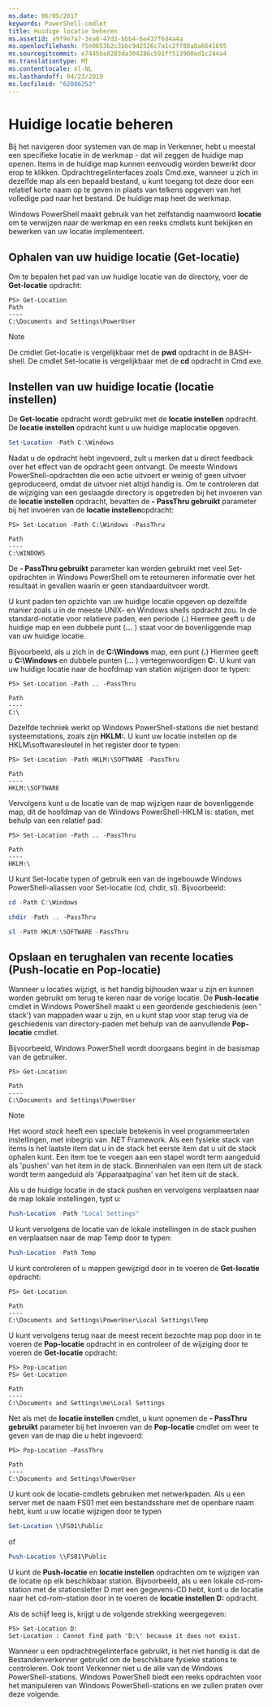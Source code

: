 ```yaml
---
ms.date: 06/05/2017
keywords: PowerShell-cmdlet
title: Huidige locatie beheren
ms.assetid: a9f9e7a7-3ea8-47d3-bbb4-6e437f6d4a4a
ms.openlocfilehash: f5e0653b2c3bbc9d2526c7a1c2ff88a8a6641695
ms.sourcegitcommit: e7445ba8203da304286c591ff513900ad1c244a4
ms.translationtype: MT
ms.contentlocale: nl-NL
ms.lasthandoff: 04/23/2019
ms.locfileid: "62086252"
---
```

# <a name="managing-current-location"></a>Huidige locatie beheren

Bij het navigeren door systemen van de map in Verkenner, hebt u meestal een specifieke locatie in de werkmap - dat wil zeggen de huidige map openen. Items in de huidige map kunnen eenvoudig worden bewerkt door erop te klikken. Opdrachtregelinterfaces zoals Cmd.exe, wanneer u zich in dezelfde map als een bepaald bestand, u kunt toegang tot deze door een relatief korte naam op te geven in plaats van telkens opgeven van het volledige pad naar het bestand. De huidige map heet de werkmap.

Windows PowerShell maakt gebruik van het zelfstandig naamwoord **locatie** om te verwijzen naar de werkmap en een reeks cmdlets kunt bekijken en bewerken van uw locatie implementeert.

## <a name="getting-your-current-location-get-location"></a>Ophalen van uw huidige locatie (Get-locatie)

Om te bepalen het pad van uw huidige locatie van de directory, voer de **Get-locatie** opdracht:

```
PS> Get-Location
Path
----
C:\Documents and Settings\PowerUser
```

> [!NOTE]
> De cmdlet Get-locatie is vergelijkbaar met de **pwd** opdracht in de BASH-shell. De cmdlet Set-locatie is vergelijkbaar met de **cd** opdracht in Cmd.exe.

## <a name="setting-your-current-location-set-location"></a>Instellen van uw huidige locatie (locatie instellen)

De **Get-locatie** opdracht wordt gebruikt met de **locatie instellen** opdracht. De **locatie instellen** opdracht kunt u uw huidige maplocatie opgeven.

```powershell
Set-Location -Path C:\Windows
```

Nadat u de opdracht hebt ingevoerd, zult u merken dat u direct feedback over het effect van de opdracht geen ontvangt. De meeste Windows PowerShell-opdrachten die een actie uitvoert er weinig of geen uitvoer geproduceerd, omdat de uitvoer niet altijd handig is. Om te controleren dat de wijziging van een geslaagde directory is opgetreden bij het invoeren van de **locatie instellen** opdracht, bevatten de **- PassThru gebruikt** parameter bij het invoeren van de **locatie instellen**opdracht:

```
PS> Set-Location -Path C:\Windows -PassThru

Path
----
C:\WINDOWS
```

De **- PassThru gebruikt** parameter kan worden gebruikt met veel Set-opdrachten in Windows PowerShell om te retourneren informatie over het resultaat in gevallen waarin er geen standaarduitvoer wordt.

U kunt paden ten opzichte van uw huidige locatie opgeven op dezelfde manier zoals u in de meeste UNIX- en Windows shells opdracht zou. In de standard-notatie voor relatieve paden, een periode (**.**) Hiermee geeft u de huidige map en een dubbele punt (**...** ) staat voor de bovenliggende map van uw huidige locatie.

Bijvoorbeeld, als u zich in de **C:\\Windows** map, een punt (**.**) Hiermee geeft u **C:\\Windows** en dubbele punten (**...** ) vertegenwoordigen **C:**. U kunt van uw huidige locatie naar de hoofdmap van station wijzigen door te typen:

```
PS> Set-Location -Path .. -PassThru

Path
----
C:\
```

Dezelfde techniek werkt op Windows PowerShell-stations die niet bestand systeemstations, zoals zijn **HKLM:**. U kunt uw locatie instellen op de HKLM\\softwaresleutel in het register door te typen:

```
PS> Set-Location -Path HKLM:\SOFTWARE -PassThru

Path
----
HKLM:\SOFTWARE
```

Vervolgens kunt u de locatie van de map wijzigen naar de bovenliggende map, dit de hoofdmap van de Windows PowerShell-HKLM is: station, met behulp van een relatief pad:

```
PS> Set-Location -Path .. -PassThru

Path
----
HKLM:\
```

U kunt Set-locatie typen of gebruik een van de ingebouwde Windows PowerShell-aliassen voor Set-locatie (cd, chdir, sl). Bijvoorbeeld:

```powershell
cd -Path C:\Windows
```

```powershell
chdir -Path .. -PassThru
```

```powershell
sl -Path HKLM:\SOFTWARE -PassThru
```

## <a name="saving-and-recalling-recent-locations-push-location-and-pop-location"></a>Opslaan en terughalen van recente locaties (Push-locatie en Pop-locatie)

Wanneer u locaties wijzigt, is het handig bijhouden waar u zijn en kunnen worden gebruikt om terug te keren naar de vorige locatie. De **Push-locatie** cmdlet in Windows PowerShell maakt u een geordende geschiedenis (een ' stack') van mappaden waar u zijn, en u kunt stap voor stap terug via de geschiedenis van directory-paden met behulp van de aanvullende  **Pop-locatie** cmdlet.

Bijvoorbeeld, Windows PowerShell wordt doorgaans begint in de basismap van de gebruiker.

```
PS> Get-Location

Path
----
C:\Documents and Settings\PowerUser
```

> [!NOTE]
> Het woord *stack* heeft een speciale betekenis in veel programmeertalen instellingen, met inbegrip van .NET Framework. Als een fysieke stack van items is het laatste item dat u in de stack het eerste item dat u uit de stack ophalen kunt. Een item toe te voegen aan een stapel wordt term aangeduid als 'pushen' van het item in de stack. Binnenhalen van een item uit de stack wordt term aangeduid als 'Apparaatpagina' van het item uit de stack.

Als u de huidige locatie in de stack pushen en vervolgens verplaatsen naar de map lokale instellingen, typt u:

```powershell
Push-Location -Path "Local Settings"
```

U kunt vervolgens de locatie van de lokale instellingen in de stack pushen en verplaatsen naar de map Temp door te typen:

```powershell
Push-Location -Path Temp
```

U kunt controleren of u mappen gewijzigd door in te voeren de **Get-locatie** opdracht:

```
PS> Get-Location

Path
----
C:\Documents and Settings\PowerUser\Local Settings\Temp
```

U kunt vervolgens terug naar de meest recent bezochte map pop door in te voeren de **Pop-locatie** opdracht in en controleer of de wijziging door te voeren de **Get-locatie** opdracht:

```
PS> Pop-Location
PS> Get-Location

Path
----
C:\Documents and Settings\me\Local Settings
```

Net als met de **locatie instellen** cmdlet, u kunt opnemen de **- PassThru gebruikt** parameter bij het invoeren van de **Pop-locatie** cmdlet om weer te geven van de map die u hebt ingevoerd:

```
PS> Pop-Location -PassThru

Path
----
C:\Documents and Settings\PowerUser
```

U kunt ook de locatie-cmdlets gebruiken met netwerkpaden. Als u een server met de naam FS01 met een bestandsshare met de openbare naam hebt, kunt u uw locatie wijzigen door te typen

```powershell
Set-Location \\FS01\Public
```

of

```powershell
Push-Location \\FS01\Public
```

U kunt de **Push-locatie** en **locatie instellen** opdrachten om te wijzigen van de locatie op elk beschikbaar station. Bijvoorbeeld, als u een lokale cd-rom-station met de stationsletter D met een gegevens-CD hebt, kunt u de locatie naar het cd-rom-station door in te voeren de **locatie instellen D:** opdracht.

Als de schijf leeg is, krijgt u de volgende strekking weergegeven:

```
PS> Set-Location D:
Set-Location : Cannot find path 'D:\' because it does not exist.
```

Wanneer u een opdrachtregelinterface gebruikt, is het niet handig is dat de Bestandenverkenner gebruikt om de beschikbare fysieke stations te controleren. Ook toont Verkenner niet u de alle van de Windows PowerShell-stations. Windows PowerShell biedt een reeks opdrachten voor het manipuleren van Windows PowerShell-stations en we zullen praten over deze volgende.
